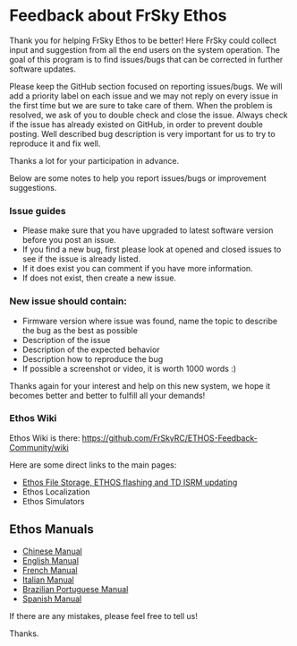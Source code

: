 # Feedback about FrSky Ethos

Thank you for helping FrSky Ethos to be better! Here FrSky could collect input and suggestion from all the end users on the system operation. The goal of this program is to find issues/bugs that can be corrected in further software updates.

Please keep the GitHub section focused on reporting issues/bugs. We will add a priority label on each issue and we may not reply on every issue in the first time but we are sure to take care of them. When the problem is resolved, we ask of you to double check and close the issue. Always check if the issue has already existed on GitHub, in order to prevent 
double posting. Well described bug description is very important for us to try to reproduce it and fix well. 

Thanks a lot for your participation in advance.

Below are some notes to help you report issues/bugs or improvement suggestions. 

### Issue guides
* Please make sure that you have upgraded to latest software version before you post an issue. 
* If you find a new bug, first please look at opened and closed issues to see if the issue is already listed.
* If it does exist you can comment if you have more information. 
* If does not exist, then create a new issue. 

### New issue should contain:
* Firmware version where issue was found, name the topic to describe the bug as the best as possible 
* Description of the issue 
* Description of the expected behavior
* Description how to reproduce the bug
* If possible a screenshot or video, it is worth 1000 words :) 

Thanks again for your interest and help on this new system, we hope it becomes better and better to fulfill all your demands!

### Ethos Wiki
Ethos Wiki is there: https://github.com/FrSkyRC/ETHOS-Feedback-Community/wiki

Here are some direct links to the main pages:
* [Ethos File Storage, ETHOS flashing and TD ISRM updating](https://github.com/FrSkyRC/ETHOS-Feedback-Community/wiki/ETHOS-File-Storage-and-Firmware-Flashing)
* Ethos Localization 
* Ethos Simulators

## Ethos Manuals
* [Chinese Manual](https://github.com/FrSkyRC/ETHOS-Feedback-Community/raw/main/doc/%5BCN%5D%20X20%20and%20Ethos%20User%20Manual_1.0.10_rev16.pdf)
* [English Manual](https://github.com/FrSkyRC/ETHOS-Feedback-Community/raw/1.5/doc/%5BEN%5D%20X20%20and%20Ethos%20User%20Manual_1.5.0_rev4.pdf)
* [French Manual](https://github.com/FrSkyRC/ETHOS-Feedback-Community/raw/main/doc/%5BFR%5D%20X20%20and%20Ethos%20User%20Manual_1.0.17_rev18.pdf)
* [Italian Manual](https://github.com/FrSkyRC/ETHOS-Feedback-Community/raw/1.5/doc/%5BIT%5D%20X20%20and%20Ethos%20User%20Manual_1.5.0_rev3.pdf)
* [Brazilian Portuguese Manual](https://github.com/FrSkyRC/ETHOS-Feedback-Community/raw/main/doc/%5BPB%5D%20X20%20and%20Ethos%20User%20Manual_1.0_rev0.pdf)
* [Spanish Manual](https://github.com/FrSkyRC/ETHOS-Feedback-Community/raw/main/doc/%5BES%5D%20X20%20and%20Ethos%20User%20Manual_1.4.6_rev0.pdf)

If there are any mistakes, please feel free to tell us!

Thanks.
